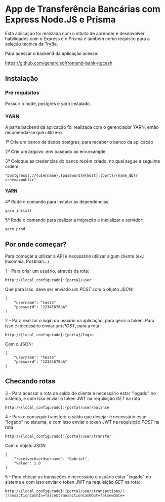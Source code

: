 # App de Transferência Bancárias com Express Node.JS e Prisma

Está aplicação foi realizada com o intuito de aprender e desenvolver habilidades com o Express e o Prisma
e também como requisito para a seleção técnica da TryBe.

Para acessar o backend da aplicação acesse:

https://github.com/genarciso/frontend-bank-ngcash

## Instalação

### Pré requisitos

Possuir o node, postgres e yarn instalado.

### YARN

A parte backend da aplicação foi realizada com o gerenciador YARN, então recomenda-se que utilize-o.

1º Crie um banco de dados postgres, para receber o banco da aplicação

2º Crie um arquivo .env baseado ao env.example

3º Coloque as credencias do banco recém criado, no qual segue a seguinte ordem 

    "postgresql://{username}:{password}@{host}:{port}/{name_db}?schema=public"

#### YARN

4º Rode o comando para instalar as dependencias:

    yarn install

5º Rode o comando para realizar a migração e inicializar o servidor:

    yarn prod
    
## Por onde começar?

Para começar a utilizar a API é necessário utilizar algum cliente (ex.: Insomnia, Postman...)

1 - Para criar um usuário, através da rota:
    
    http://{local_configurado}:{porta}/user

Que para isso, deve ser enviado um *POST* com o objeto JSON:
    
    { 
        "username": "teste"
        "password": "12345678aA"
    }

2 - Para realizar o login do usuário na aplicação, para gerar o token. Para isso é necessário enviar um *POST*, para a rota:

    http://{local_configurado}:{porta}/login

Com o JSON:
    
    { 
        "username": "teste"
        "password": "12345678aA"
    }
 
## Checando rotas

3 - Para acessar a rota de saldo do cliente é necessário estar "logado" no sistema, e com isso enviar o token JWT na requisição *GET* na rota
    
    http://{local_configurado}:{porta}/user/balance

4 - Para o conseguir transferir o saldo que desejar é necessário estar "logado" no sistema, e com isso enviar o token JWT na requisição *POST* na rota

    http://{local_configurado}:{porta}/user/transfer
    
Com o objeto JSON
    
    {
	    "receiverUserUsername": "Gabriel",
	    "value": 1.0
    }
    
5 - Para checar as transações é necessário o usuário estar "logado" no sistema  e com isso enviar o token JWT na requisição *GET* na rota:
    
    http://{local_configurado}:{porta}/user/transactions/?transactionCashIn=false&transactionCashOut=false&date=
